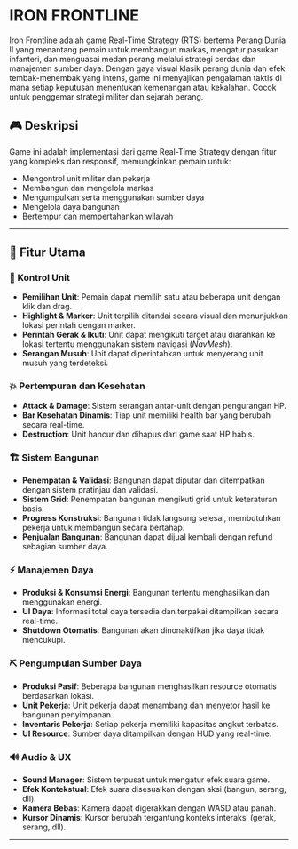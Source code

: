 # IRON FRONTLINE

Iron Frontline adalah game Real-Time Strategy (RTS) bertema Perang Dunia II yang menantang pemain untuk membangun markas, mengatur pasukan infanteri, dan menguasai medan perang melalui strategi cerdas dan manajemen sumber daya. Dengan gaya visual klasik perang dunia dan efek tembak-menembak yang intens, game ini menyajikan pengalaman taktis di mana setiap keputusan menentukan kemenangan atau kekalahan. Cocok untuk penggemar strategi militer dan sejarah perang.

## 🎮 Deskripsi

Game ini adalah implementasi dari game Real-Time Strategy dengan fitur yang kompleks dan responsif, memungkinkan pemain untuk:

- Mengontrol unit militer dan pekerja
- Membangun dan mengelola markas
- Mengumpulkan serta menggunakan sumber daya
- Mengelola daya bangunan
- Bertempur dan mempertahankan wilayah


---

## 🚀 Fitur Utama

### 🎯 Kontrol Unit
- **Pemilihan Unit**: Pemain dapat memilih satu atau beberapa unit dengan klik dan drag.
- **Highlight & Marker**: Unit terpilih ditandai secara visual dan menunjukkan lokasi perintah dengan marker.
- **Perintah Gerak & Ikuti**: Unit dapat mengikuti target atau diarahkan ke lokasi tertentu menggunakan sistem navigasi (*NavMesh*).
- **Serangan Musuh**: Unit dapat diperintahkan untuk menyerang unit musuh yang terdeteksi.

### 💥 Pertempuran dan Kesehatan
- **Attack & Damage**: Sistem serangan antar-unit dengan pengurangan HP.
- **Bar Kesehatan Dinamis**: Tiap unit memiliki health bar yang berubah secara real-time.
- **Destruction**: Unit hancur dan dihapus dari game saat HP habis.

### 🏗️ Sistem Bangunan
- **Penempatan & Validasi**: Bangunan dapat diputar dan ditempatkan dengan sistem pratinjau dan validasi.
- **Sistem Grid**: Penempatan bangunan mengikuti grid untuk keteraturan basis.
- **Progress Konstruksi**: Bangunan tidak langsung selesai, membutuhkan pekerja untuk membangun secara bertahap.
- **Penjualan Bangunan**: Bangunan dapat dijual kembali dengan refund sebagian sumber daya.

### ⚡ Manajemen Daya
- **Produksi & Konsumsi Energi**: Bangunan tertentu menghasilkan dan menggunakan energi.
- **UI Daya**: Informasi total daya tersedia dan terpakai ditampilkan secara real-time.
- **Shutdown Otomatis**: Bangunan akan dinonaktifkan jika daya tidak mencukupi.

### ⛏️ Pengumpulan Sumber Daya
- **Produksi Pasif**: Beberapa bangunan menghasilkan resource otomatis berdasarkan lokasi.
- **Unit Pekerja**: Unit pekerja dapat menambang dan menyetor hasil ke bangunan penyimpanan.
- **Inventaris Pekerja**: Setiap pekerja memiliki kapasitas angkut terbatas.
- **UI Resource**: Sumber daya ditampilkan dengan HUD yang real-time.

### 🔊 Audio & UX
- **Sound Manager**: Sistem terpusat untuk mengatur efek suara game.
- **Efek Kontekstual**: Efek suara disesuaikan dengan aksi (bangun, serang, dll).
- **Kamera Bebas**: Kamera dapat digerakkan dengan WASD atau panah.
- **Kursor Dinamis**: Kursor berubah tergantung konteks interaksi (gerak, serang, dll).

---
